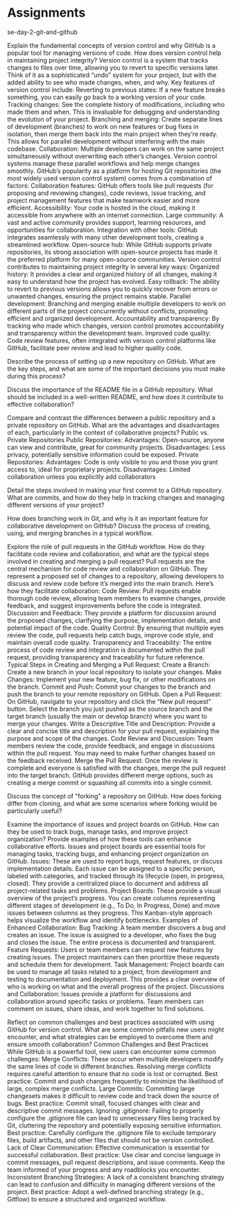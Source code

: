 # Assignments
se-day-2-git-and-github


Explain the fundamental concepts of version control and why GitHub is a popular tool for managing versions of code. How does version control help in maintaining project integrity?
Version control is a system that tracks changes to files over time, allowing you to revert to specific versions later.  Think of it as a sophisticated “undo” system for your project, but with the added ability to see who made changes, when, and why.  Key features of version control include:
Reverting to previous states: If a new feature breaks something, you can easily go back to a working version of your code.
Tracking changes: See the complete history of modifications, including who made them and when. This is invaluable for debugging and understanding the evolution of your project.
Branching and merging: Create separate lines of development (branches) to work on new features or bug fixes in isolation, then merge them back into the main project when they’re ready. This allows for parallel development without interfering with the main codebase.
Collaboration: Multiple developers can work on the same project simultaneously without overwriting each other’s changes. Version control systems manage these parallel workflows and help merge changes smoothly.
GitHub’s popularity as a platform for hosting Git repositories (the most widely used version control system) comes from a combination of factors:
Collaboration features: GitHub offers tools like pull requests (for proposing and reviewing changes), code reviews, issue tracking, and project management features that make teamwork easier and more efficient.
Accessibility: Your code is hosted in the cloud, making it accessible from anywhere with an internet connection.
Large community: A vast and active community provides support, learning resources, and opportunities for collaboration.
Integration with other tools: GitHub integrates seamlessly with many other development tools, creating a streamlined workflow.
Open-source hub: While GitHub supports private repositories, its strong association with open-source projects has made it the preferred platform for many open-source communities.
Version control contributes to maintaining project integrity in several key ways:
Organized history: It provides a clear and organized history of all changes, making it easy to understand how the project has evolved.
Easy rollback: The ability to revert to previous versions allows you to quickly recover from errors or unwanted changes, ensuring the project remains stable.
Parallel development: Branching and merging enable multiple developers to work on different parts of the project concurrently without conflicts, promoting efficient and organized development.
Accountability and transparency: By tracking who made which changes, version control promotes accountability and transparency within the development team.
Improved code quality: Code review features, often integrated with version control platforms like GitHub, facilitate peer review and lead to higher quality code.

Describe the process of setting up a new repository on GitHub. What are the key steps, and what are some of the important decisions you must make during this process?

Discuss the importance of the README file in a GitHub repository. What should be included in a well-written README, and how does it contribute to effective collaboration?

Compare and contrast the differences between a public repository and a private repository on GitHub. What are the advantages and disadvantages of each, particularly in the context of collaborative projects?
Public vs. Private Repositories
Public Repositories:
Advantages: Open-source, anyone can view and contribute, great for community projects.
Disadvantages: Less privacy, potentially sensitive information could be exposed.
Private Repositories:
Advantages: Code is only visible to you and those you grant access to, ideal for proprietary projects.
Disadvantages: Limited collaboration unless you explicitly add collaborators

Detail the steps involved in making your first commit to a GitHub repository. What are commits, and how do they help in tracking changes and managing different versions of your project?

How does branching work in Git, and why is it an important feature for collaborative development on GitHub? Discuss the process of creating, using, and merging branches in a typical workflow.

Explore the role of pull requests in the GitHub workflow. How do they facilitate code review and collaboration, and what are the typical steps involved in creating and merging a pull request?
Pull requests are the central mechanism for code review and collaboration on GitHub. They represent a proposed set of changes to a repository, allowing developers to discuss and review code before it’s merged into the main branch.  Here’s how they facilitate collaboration:
Code Review: Pull requests enable thorough code review, allowing team members to examine changes, provide feedback, and suggest improvements before the code is integrated.
Discussion and Feedback: They provide a platform for discussion around the proposed changes, clarifying the purpose, implementation details, and potential impact of the code.
Quality Control: By ensuring that multiple eyes review the code, pull requests help catch bugs, improve code style, and maintain overall code quality.
Transparency and Traceability: The entire process of code review and integration is documented within the pull request, providing transparency and traceability for future reference.
Typical Steps in Creating and Merging a Pull Request:
Create a Branch: Create a new branch in your local repository to isolate your changes.
Make Changes: Implement your new feature, bug fix, or other modifications on the branch.
Commit and Push: Commit your changes to the branch and push the branch to your remote repository on GitHub.
Open a Pull Request: On GitHub, navigate to your repository and click the “New pull request” button. Select the branch you just pushed as the source branch and the target branch (usually the main or develop branch) where you want to merge your changes.
Write a Descriptive Title and Description: Provide a clear and concise title and description for your pull request, explaining the purpose and scope of the changes.
Code Review and Discussion: Team members review the code, provide feedback, and engage in discussions within the pull request. You may need to make further changes based on the feedback received.
Merge the Pull Request: Once the review is complete and everyone is satisfied with the changes, merge the pull request into the target branch. GitHub provides different merge options, such as creating a merge commit or squashing all commits into a single commit.

Discuss the concept of "forking" a repository on GitHub. How does forking differ from cloning, and what are some scenarios where forking would be particularly useful?

Examine the importance of issues and project boards on GitHub. How can they be used to track bugs, manage tasks, and improve project organization? Provide examples of how these tools can enhance collaborative efforts.
Issues and project boards are essential tools for managing tasks, tracking bugs, and enhancing project organization on GitHub.
Issues: These are used to report bugs, request features, or discuss implementation details. Each issue can be assigned to a specific person, labeled with categories, and tracked through its lifecycle (open, in progress, closed). They provide a centralized place to document and address all project-related tasks and problems.
Project Boards: These provide a visual overview of the project’s progress. You can create columns representing different stages of development (e.g., To Do, In Progress, Done) and move issues between columns as they progress. This Kanban-style approach helps visualize the workflow and identify bottlenecks.
Examples of Enhanced Collaboration:
Bug Tracking: A team member discovers a bug and creates an issue. The issue is assigned to a developer, who fixes the bug and closes the issue. The entire process is documented and transparent.
Feature Requests: Users or team members can request new features by creating issues. The project maintainers can then prioritize these requests and schedule them for development.
Task Management: Project boards can be used to manage all tasks related to a project, from development and testing to documentation and deployment. This provides a clear overview of who is working on what and the overall progress of the project.
Discussions and Collaboration: Issues provide a platform for discussions and collaboration around specific tasks or problems. Team members can comment on issues, share ideas, and work together to find solutions.

Reflect on common challenges and best practices associated with using GitHub for version control. What are some common pitfalls new users might encounter, and what strategies can be employed to overcome them and ensure smooth collaboration?
Common Challenges and Best Practices
While GitHub is a powerful tool, new users can encounter some common challenges:
Merge Conflicts: These occur when multiple developers modify the same lines of code in different branches. Resolving merge conflicts requires careful attention to ensure that no code is lost or corrupted. Best practice: Commit and push changes frequently to minimize the likelihood of large, complex merge conflicts.
Large Commits: Committing large changesets makes it difficult to review code and track down the source of bugs. Best practice: Commit small, focused changes with clear and descriptive commit messages.
Ignoring .gitignore: Failing to properly configure the .gitignore file can lead to unnecessary files being tracked by Git, cluttering the repository and potentially exposing sensitive information. Best practice: Carefully configure the .gitignore file to exclude temporary files, build artifacts, and other files that should not be version controlled.
Lack of Clear Communication: Effective communication is essential for successful collaboration. Best practice: Use clear and concise language in commit messages, pull request descriptions, and issue comments. Keep the team informed of your progress and any roadblocks you encounter.
Inconsistent Branching Strategies: A lack of a consistent branching strategy can lead to confusion and difficulty in managing different versions of the project. Best practice: Adopt a well-defined branching strategy (e.g., Gitflow) to ensure a structured and organized workflow.
